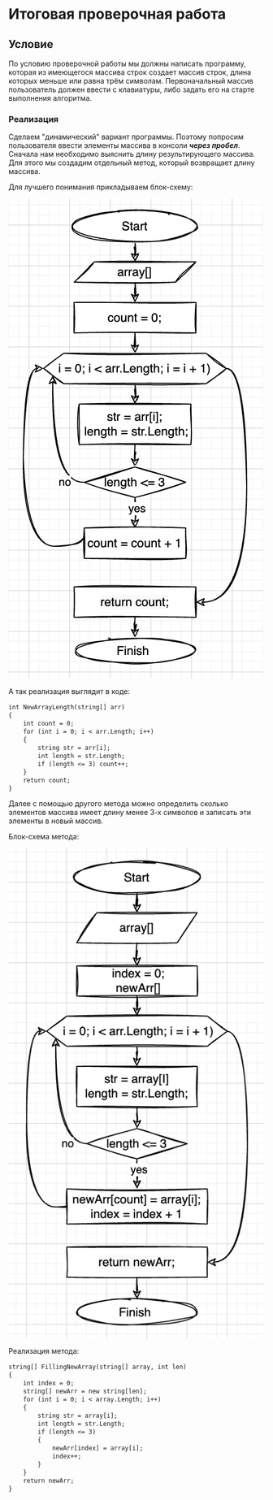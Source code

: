 # Итоговая проверочная работа

## Условие

По условию проверочной работы мы должны написать программу, которая из имеющегося массива строк создает массив строк, длина которых меньше или равна трём символам.
Первоначальный массив пользователь должен ввести с клавиатуры, либо задать его на старте выполнения алгоритма.

### Реализация

Сделаем "динамический" вариант программы. Поэтому попросим пользователя ввести элементы массива в консоли ***через пробел***. Сначала нам необходимо выяснить длину результирующего массива. Для этого мы создадим отдельный метод, который возвращает длину массива.

Для лучшего понимания прикладываем блок-схему:

![image](image1.png)

А так реализация выглядит в коде:

```
int NewArrayLength(string[] arr)
{
    int count = 0;
    for (int i = 0; i < arr.Length; i++)
    {
        string str = arr[i];
        int length = str.Length;
        if (length <= 3) count++;
    }
    return count;
}
```

Далее с помощью другого метода можно определить сколько элементов массива имеет длину менее 3-х символов и записать эти элементы в новый массив.

Блок-схема метода:

![image](image2.png)

Реализация метода:

```
string[] FillingNewArray(string[] array, int len)
{
    int index = 0;
    string[] newArr = new string[len];
    for (int i = 0; i < array.Length; i++)
    {
        string str = array[i];
        int length = str.Length;
        if (length <= 3)
        {
            newArr[index] = array[i];
            index++;
        }
    }
    return newArr;
}
```
